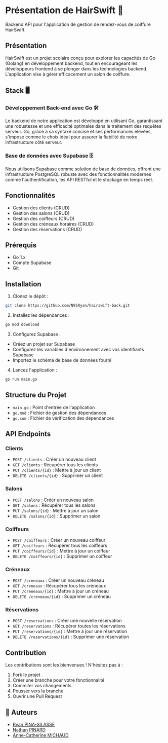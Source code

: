 # Présentation de HairSwift 💈

Backend API pour l'application de gestion de rendez-vous de coiffure HairSwift.

## Présentation

HairSwift est un projet scolaire conçu pour explorer les capacités de Go (Golang) en développement backend, tout en encourageant les développeurs frontend à se plonger dans les technologies backend.
L'application vise à gérer efficacement un salon de coiffure.

## Stack 🖥️

### Développement Back-end avec Go 🛠

Le backend de notre application est développé en utilisant Go, garantissant une robustesse et une efficacité optimales dans le traitement des requêtes serveur.
Go, grâce à sa syntaxe concise et ses performances élevées, s'impose comme le choix idéal pour assurer la fiabilité de notre infrastructure côté serveur.

### Base de données avec Supabase 🗄️

Nous utilisons Supabase comme solution de base de données, offrant une infrastructure PostgreSQL robuste avec des fonctionnalités modernes comme l'authentification, les API RESTful et le stockage en temps réel.

## Fonctionnalités

- Gestion des clients (CRUD)
- Gestion des salons (CRUD)
- Gestion des coiffeurs (CRUD)
- Gestion des créneaux horaires (CRUD)
- Gestion des réservations (CRUD)

## Prérequis

- Go 1.x
- Compte Supabase
- Git

## Installation

1. Clonez le dépôt :

```bash
git clone https://github.com/N95Ryan/hairswift-back.git
```

2. Installez les dépendances :

```bash
go mod download
```

3. Configurez Supabase :

- Créez un projet sur Supabase
- Configurez les variables d'environnement avec vos identifiants Supabase
- Importez le schéma de base de données fourni

4. Lancez l'application :

```bash
go run main.go
```

## Structure du Projet

- `main.go` : Point d'entrée de l'application
- `go.mod` : Fichier de gestion des dépendances
- `go.sum` : Fichier de vérification des dépendances

## API Endpoints

### Clients

- `POST /clients` : Créer un nouveau client
- `GET /clients` : Récupérer tous les clients
- `PUT /clients/{id}` : Mettre à jour un client
- `DELETE /clients/{id}` : Supprimer un client

### Salons

- `POST /salons` : Créer un nouveau salon
- `GET /salons` : Récupérer tous les salons
- `PUT /salons/{id}` : Mettre à jour un salon
- `DELETE /salons/{id}` : Supprimer un salon

### Coiffeurs

- `POST /coiffeurs` : Créer un nouveau coiffeur
- `GET /coiffeurs` : Récupérer tous les coiffeurs
- `PUT /coiffeurs/{id}` : Mettre à jour un coiffeur
- `DELETE /coiffeurs/{id}` : Supprimer un coiffeur

### Créneaux

- `POST /creneaux` : Créer un nouveau créneau
- `GET /creneaux` : Récupérer tous les créneaux
- `PUT /creneaux/{id}` : Mettre à jour un créneau
- `DELETE /creneaux/{id}` : Supprimer un créneau

### Réservations

- `POST /reservations` : Créer une nouvelle réservation
- `GET /reservations` : Récupérer toutes les réservations
- `PUT /reservations/{id}` : Mettre à jour une réservation
- `DELETE /reservations/{id}` : Supprimer une réservation

## Contribution

Les contributions sont les bienvenues ! N'hésitez pas à :

1. Fork le projet
2. Créer une branche pour votre fonctionnalité
3. Commiter vos changements
4. Pousser vers la branche
5. Ouvrir une Pull Request

## 👥 Auteurs

- [Ryan PINA-SILASSE](https://github.com/N95Ryan)
- [Nathan PINARD](https://github.com/YOUGBOY95)
- [Anne-Catherine MICHAUD](https://github.com/annemhd)
